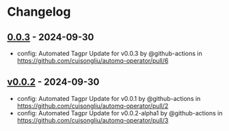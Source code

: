 # Changelog

## [0.0.3](https://github.com/cuisongliu/automq-operator/compare/v0.0.2...0.0.3) - 2024-09-30
- config: Automated Tagpr Update for v0.0.3 by @github-actions in https://github.com/cuisongliu/automq-operator/pull/6

## [v0.0.2](https://github.com/cuisongliu/automq-operator/commits/v0.0.2) - 2024-09-30
- config: Automated Tagpr Update for v0.0.1 by @github-actions in https://github.com/cuisongliu/automq-operator/pull/2
- config: Automated Tagpr Update for v0.0.2-alpha1 by @github-actions in https://github.com/cuisongliu/automq-operator/pull/3

